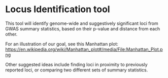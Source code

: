 # Locus Identification tool

This tool will identify genome-wide and suggestively significant loci from GWAS summary statistics, based on their p-value and distance from each other.

For an illustration of our goal, see this Manhattan plot: https://en.wikipedia.org/wiki/Manhattan_plot#/media/File:Manhattan_Plot.png

Other suggested ideas include finding loci in proximity to previously reported loci, or comparing two different sets of summary statistics.
